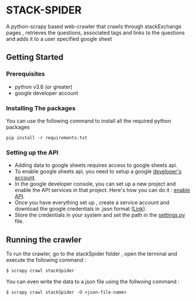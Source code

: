 # STACK-SPIDER
A python-scrapy based web-crawler that crawls through stackExchange pages , retrieves the questions, associated tags and links to the questions and adds it to a user specified google sheet

## Getting Started

### Prerequisites

* python v3.6 (or greater)
* google developer account
  
### Installing The packages

You can use the following command to install all the required python packages
```
pip install -r requirements.txt
```

### Setting up the API

 * Adding data to google sheets requires access to google sheets api. 
 * To enable google sheets api,  you need to setup a google [developer's account](https://developers.google.com/). 
 * In the google developer console, you can set up a new project and enable the API services in that project. Here's how you can do it : [enable API](https://developers.google.com/workspace/guides/enable-apis). 
 * Once you have everything set up , create a service account and download the google credentials in .json format ([Link](https://developers.google.com/workspace/guides/create-credentials#service-account)).
 *  Store the credentials in your system and set the path in the [settings.py](stackSpider/settings.py) file.


## Running the crawler 

To run the crawler, go to the stackSpider folder , open the terminal and execute the following command : 
```
$ scrapy crawl stackSpider
```

You can even write the data to a json file using the follwoing command :
```
$ scrapy crawl stackSpider -O <json-file-name>

```
